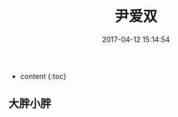 ﻿---
layout: post
title:  "尹爱双"
date:   2017-04-12 15:14:54
categories: GitHub
excerpt: fork 了之后同步，fork了别人的代码，保持远程同步。
---

* content
{:toc}


## 大胖小胖